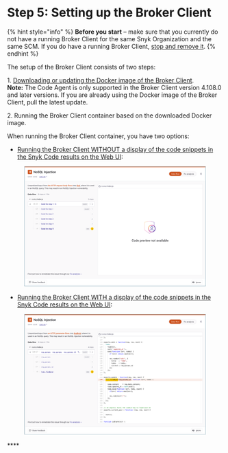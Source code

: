 # Step 5: Setting up the Broker Client

{% hint style="info" %}
**Before you start** – make sure that you currently do not have a running Broker Client for the same Snyk Organization and the same SCM. If you do have a running Broker Client, [stop and remove it](https://app.gitbook.com/o/-M4tdxG8qotLgGZnLpFR/s/Xtgu2HdNoafUskHqoeDW/).
{% endhint %}

The setup of the Broker Client consists of two steps:

1\.  [Downloading or updating the Docker image of the Broker Client](https://docs.snyk.io/features/snyk-broker/snyk-broker-code-agent/setting-up-the-code-agent-broker-client-deployment/step-5-setting-up-the-broker-client/step-5.1-downloading-or-updating-the-snyk-broker-client-docker-image).\
**Note:** The Code Agent is only supported in the Broker Client version 4.108.0 and later versions. If you are already using the Docker image of the Broker Client, pull the latest update.

2\.  Running the Broker Client container based on the downloaded Docker image.

When running the Broker Client container, you have two options:

* [Running the Broker Client WITHOUT a display of the code snippets in the Snyk Code results on the Web UI](https://docs.snyk.io/features/snyk-broker/snyk-broker-code-agent/setting-up-the-code-agent-broker-client-deployment/step-5-setting-up-the-broker-client/step-5.2a-running-the-broker-client-without-the-code-snippet-display):&#x20;

<figure><img src="../../../../../.gitbook/assets/Broker - Results - without code snippets (1).png" alt=""><figcaption></figcaption></figure>

* [Running the Broker Client WITH a display of the code snippets in the Snyk Code results on the Web UI](https://docs.snyk.io/features/snyk-broker/snyk-broker-code-agent/setting-up-the-code-agent-broker-client-deployment/step-5-setting-up-the-broker-client/step-5.2b-running-the-broker-client-with-the-code-snippets-display):&#x20;

<figure><img src="../../../../../.gitbook/assets/Broker - Results - with code snippets (2).png" alt=""><figcaption></figcaption></figure>

&#x20;****&#x20;
